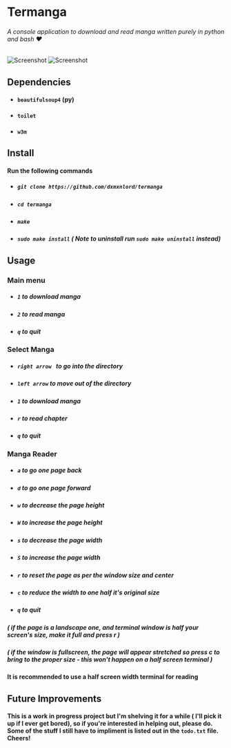 # Termanga
###### A console application to download and read manga written purely in python and bash ♥

![Screenshot](Screenshot1.jpeg)
![Screenshot](Screenshot3.jpeg)

## Dependencies
- #### `beautifulsoup4` (py)
- #### `toilet`
- #### `w3m`

## Install
#### Run the following commands
  - ##### `git clone https://github.com/dxmxnlord/termanga`
  - ##### `cd termanga`
  - ##### `make`
  - ##### `sudo make install` *( Note to uninstall run `sudo make uninstall` instead)*

## Usage
### Main menu
  - ##### `1` to download manga
  - ##### `2` to read manga
  - ##### `q` to quit

### Select Manga
  - ##### `right arrow ` to go into the directory
  - ##### `left arrow` to move out of the directory  
  - ##### `1` to download manga
  - ##### `r` to read chapter
  - ##### `q` to quit

### Manga Reader
  - ##### `a` to go one page back
  - ##### `d` to go one page forward
  - ##### `w` to decrease the page height
  - ##### `W` to increase the page height
  - ##### `s` to decrease the page width
  - ##### `S` to increase the page width
  - ##### `r` to reset the page as per the window size and center
  - ##### `c` to reduce the width to one half it's original size
  - ##### `q` to quit
##### ( if the page is a landscape one, and terminal window is half your screen's size, make it full and press *r* )
##### ( if the window is fullscreen, the page will appear stretched so press *c* to bring to the proper size - this won't happen on a half screen terminal )

#### **It is recommended to use a half screen width terminal for reading**

## Future Improvements
#### This is a work in progress project but I'm shelving it for a while ( I'll pick it up if I ever get bored), so if you're interested in helping out, please do. Some of the stuff I still have to impliment is listed out in the `todo.txt` file. Cheers!  
